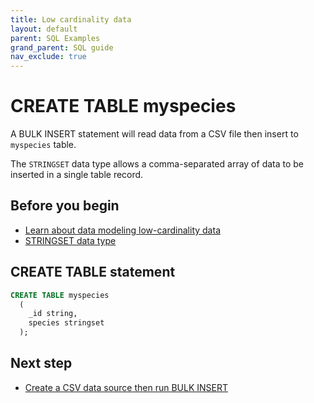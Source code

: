 ```yaml
---
title: Low cardinality data
layout: default
parent: SQL Examples
grand_parent: SQL guide
nav_exclude: true
---
```


# CREATE TABLE myspecies

A BULK INSERT statement will read data from a CSV file then insert to `myspecies` table.

The `STRINGSET` data type allows a comma-separated array of data to be inserted in a single table record.

## Before you begin

* [Learn about data modeling low-cardinality data](/docs/cloud/cloud-faq/cloud-faq-data-modeling)
* [STRINGSET data type](/docs/sql-guide/data-types/data-type-set-setq)

## CREATE TABLE statement

```sql
CREATE TABLE myspecies
  (
    _id string,
    species stringset
  );
```

## Next step

* [Create a CSV data source then run BULK INSERT](/docs/sql-guide/examples/sql-eg-insert/sql-eg-insert-bulk-myspecies)
